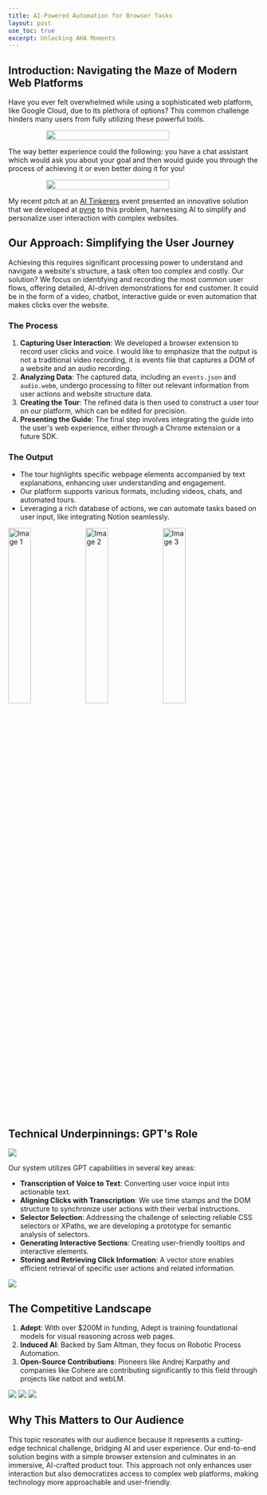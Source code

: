 ```yaml
---
title: AI-Powered Automation for Browser Tasks
layout: post
use_toc: true
excerpt: Unlocking AHA Moments
---
```

## Introduction: Navigating the Maze of Modern Web Platforms


Have you ever felt overwhelmed while using a sophisticated web platform, like Google Cloud, due to its plethora of options? 
This common challenge hinders many users from fully utilizing these powerful tools. 

<div style="display: flex; justify-content: center;">
    <img src="{{ site.baseurl }}/images/Unlocking_AHA_Moments/system_design.png" style="width: 70%;"/>
</div>

The way better experience could the following: you have a chat assistant which would 
ask you about your goal and then would guide you through the process of achieving it or even 
better doing it for you!

<div style="display: flex; justify-content: center;">
    <img src="{{ site.baseurl }}/images/Unlocking_AHA_Moments/better_experience.png" style="width: 70%;"/>
</div>

My recent pitch at an [AI Tinkerers](https://munich.aitinkerers.org/) event presented an innovative solution that we developed at [pyne](pyne.ai) to this problem, harnessing AI to simplify and personalize user interaction with complex websites.

## Our Approach: Simplifying the User Journey

Achieving this requires significant processing power to understand and navigate 
a website's structure, a task often too complex and costly. Our solution? 
We focus on identifying and recording the most common user flows, offering detailed, 
AI-driven demonstrations for end customer. It could be in the form of a video, chatbot, interactive guide 
or even automation that makes clicks over the website.

### The Process

1. **Capturing User Interaction**: We developed a browser extension to record user clicks and voice. I would like to emphasize that the output is not a traditional video recording, it is events file that captures a DOM of a website and an audio recording.
2. **Analyzing Data**: The captured data, including an `events.json` and `audio.webm`, undergo processing to filter out relevant information from user actions and website structure data.
3. **Creating the Tour**: The refined data is then used to construct a user tour on our platform, which can be edited for precision.
4. **Presenting the Guide**: The final step involves integrating the guide into the user's web experience, either through a Chrome extension or a future SDK.

### The Output

- The tour highlights specific webpage elements accompanied by text explanations, enhancing user understanding and engagement.
- Our platform supports various formats, including videos, chats, and automated tours.
- Leveraging a rich database of actions, we can automate tasks based on user input, like integrating Notion seamlessly.

<div>
    <img src="{{ site.baseurl }}/images/Unlocking_AHA_Moments/chrome_extension.png" alt="Image 1" style="width: 30%;"/>
    <img src="{{ site.baseurl }}/images/Unlocking_AHA_Moments/guide.png" alt="Image 2" style="width: 30%;"/>
    <img src="{{ site.baseurl }}/images/Unlocking_AHA_Moments/click_tour.png" alt="Image 3" style="width: 30%;"/>
</div>


## Technical Underpinnings: GPT's Role

<img src="{{ site.baseurl }}/images/Unlocking_AHA_Moments/system_design.png">


Our system utilizes GPT capabilities in several key areas:

- **Transcription of Voice to Text**: Converting user voice input into actionable text.
- **Aligning Clicks with Transcription**: We use time stamps and the DOM structure to synchronize user actions with their verbal instructions.
- **Selector Selection**: Addressing the challenge of selecting reliable CSS selectors or XPaths, we are developing a prototype for semantic analysis of selectors.
- **Generating Interactive Sections**: Creating user-friendly tooltips and interactive elements.
- **Storing and Retrieving Click Information**: A vector store enables efficient retrieval of specific user actions and related information.

<img src="{{ site.baseurl }}/images/Unlocking_AHA_Moments/selectors.png">

## The Competitive Landscape

1. **Adept**: With over $200M in funding, Adept is training foundational models for visual reasoning across web pages.
2. **Induced AI**: Backed by Sam Altman, they focus on Robotic Process Automation.
3. **Open-Source Contributions**: Pioneers like Andrej Karpathy and companies like Cohere are contributing significantly to this field through projects like natbot and webLM.

<img src="{{ site.baseurl }}/images/Unlocking_AHA_Moments/adept.png">
<img src="{{ site.baseurl }}/images/Unlocking_AHA_Moments/induced_ai.png">
<img src="{{ site.baseurl }}/images/Unlocking_AHA_Moments/open_source_projects.png">


## Why This Matters to Our Audience

This topic resonates with our audience because it represents a cutting-edge technical challenge, bridging AI and user experience. Our end-to-end solution begins with a simple browser extension and culminates in an immersive, AI-crafted product tour. This approach not only enhances user interaction but also democratizes access to complex web platforms, making technology more approachable and user-friendly.
